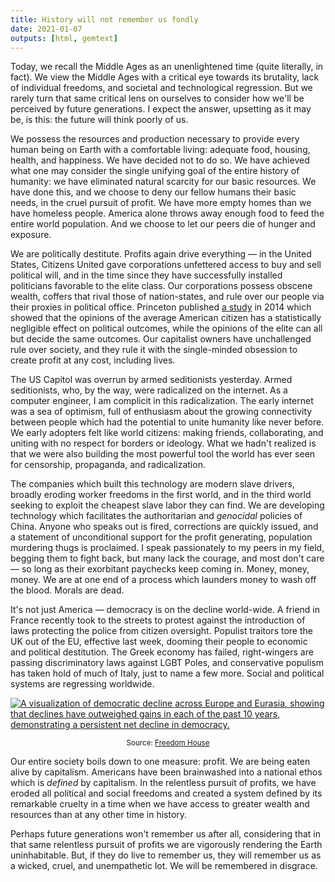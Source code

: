```yaml
---
title: History will not remember us fondly
date: 2021-01-07
outputs: [html, gemtext]
---
```


Today, we recall the Middle Ages as an unenlightened time (quite literally, in
fact). We view the Middle Ages with a critical eye towards its brutality, lack
of individual freedoms, and societal and technological regression. But we rarely
turn that same critical lens on ourselves to consider how we'll be perceived by
future generations. I expect the answer, upsetting as it may be, is this: the
future will think poorly of us.

We possess the resources and production necessary to provide every human being
on Earth with a comfortable living: adequate food, housing, health, and
happiness. We have decided not to do so. We have achieved what one may consider
the single unifying goal of the entire history of humanity: we have eliminated
natural scarcity for our basic resources. We have done this, and we choose to
deny our fellow humans their basic needs, in the cruel pursuit of profit. We
have more empty homes than we have homeless people. America alone throws away
enough food to feed the entire world population. And we choose to let our peers
die of hunger and exposure.

We are politically destitute. Profits again drive everything &mdash; in the
United States, Citizens United gave corporations unfettered access to buy and
sell political will, and in the time since they have successfully installed
politicians favorable to the elite class. Our corporations possess obscene
wealth, coffers that rival those of nation-states, and rule over our people via
their proxies in political office. Princeton published [a study][0] in 2014
which showed that the opinions of the average American citizen has a
statistically negligible effect on political outcomes, while the opinions of the
elite can all but decide the same outcomes. Our capitalist owners have
unchallenged rule over society, and they rule it with the single-minded
obsession to create profit at any cost, including lives.

[0]: https://www.cambridge.org/core/journals/perspectives-on-politics/article/testing-theories-of-american-politics-elites-interest-groups-and-average-citizens/62327F513959D0A304D4893B382B992B

The US Capitol was overrun by armed seditionists yesterday. Armed seditionists,
who, by the way, were radicalized on the internet. As a computer engineer, I am
complicit in this radicalization. The early internet was a sea of optimism, full
of enthusiasm about the growing connectivity between people which had the
potential to unite humanity like never before. We early adopters felt like world
citizens: making friends, collaborating, and uniting with no respect for borders
or ideology.  What we hadn't realized is that we were also building the most
powerful tool the world has ever seen for censorship, propaganda, and
radicalization.

The companies which built this technology are modern slave drivers, broadly
eroding worker freedoms in the first world, and in the third world seeking to
exploit the cheapest slave labor they can find. We are developing technology
which facilitates the authoritarian and *genocidal* policies of China. Anyone
who speaks out is fired, corrections are quickly issued, and a statement of
unconditional support for the profit generating, population murdering thugs is
proclaimed. I speak passionately to my peers in my field, begging them to fight
back, but many lack the courage, and most don't care &mdash; so long as their
exorbitant paychecks keep coming in. Money, money, money. We are at one end of a
process which launders money to wash off the blood. Morals are dead.

It's not just America &mdash; democracy is on the decline world-wide. A friend
in France recently took to the streets to protest against the introduction of
laws protecting the police from citizen oversight. Populist traitors tore the
UK out of the EU, effective last week, dooming their people to economic and
political destitution. The Greek economy has failed, right-wingers are passing
discriminatory laws against LGBT Poles, and conservative populism has taken hold
of much of Italy, just to name a few more. Social and political systems are
regressing worldwide.

<a href="https://l.sr.ht/Gd_r.png">
  <img
    style="max-width: 100%"
    alt="A visualization of democratic decline across Europe and Eurasia, showing that declines have outweighed gains in each of the past 10 years, demonstrating a persistent net decline in democracy."
    src="https://l.sr.ht/Gd_r.png" />
</a>

<small style="display: block; text-align: center">Source: <a href="https://freedomhouse.org/report/nations-transit/2020/dropping-democratic-facade">Freedom House</a></small>

Our entire society boils down to one measure: profit. We are being eaten alive
by capitalism. Americans have been brainwashed into a national ethos which is
*defined* by capitalism. In the relentless pursuit of profits, we have eroded
all political and social freedoms and created a system defined by its remarkable
cruelty in a time when we have access to greater wealth and resources than at
any other time in history.

Perhaps future generations won't remember us after all, considering that in that
same relentless pursuit of profits we are vigorously rendering the Earth
uninhabitable. But, if they do live to remember us, they will remember us as a
wicked, cruel, and unempathetic lot. We will be remembered in disgrace.
